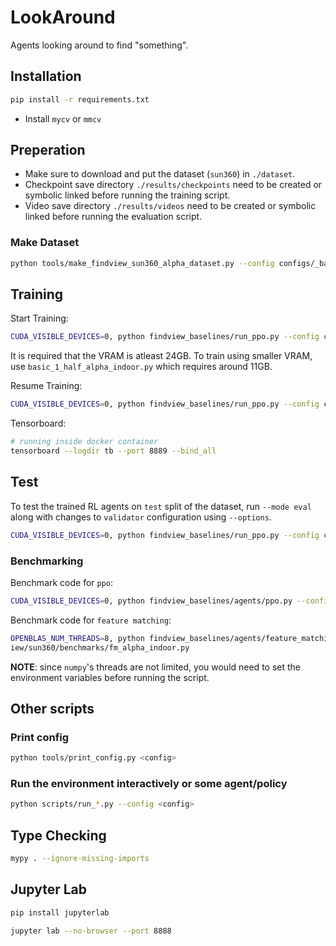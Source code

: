 # LookAround

Agents looking around to find "something".

## Installation

```Bash
pip install -r requirements.txt
```

- Install `mycv` or `mmcv`

## Preperation

- Make sure to download and put the dataset (`sun360`) in `./dataset`.
- Checkpoint save directory `./results/checkpoints` need to be created or symbolic linked before running the training script.
- Video save directory `./results/videos` need to be created or symbolic linked before running the evaluation script.


### Make Dataset

```Bash
python tools/make_findview_sun360_alpha_dataset.py --config configs/_base_/datasets/sun360_alpha_indoor.py
```

## Training

Start Training:

```Bash
CUDA_VISIBLE_DEVICES=0, python findview_baselines/run_ppo.py --config configs/findview/sun360/rl/basic_1_alpha_indoor.py --mode train
```

It is required that the VRAM is atleast 24GB. To train using smaller VRAM, use `basic_1_half_alpha_indoor.py` which requires around 11GB.

Resume Training:

```Bash
CUDA_VISIBLE_DEVICES=0, python findview_baselines/run_ppo.py --config configs/findview/sun360/rl/basic_1_alpha_indoor.py --mode train --options trainer.resume=True
```

Tensorboard:

```Bash
# running inside docker container
tensorboard --logdir tb --port 8889 --bind_all
```

## Test

To test the trained RL agents on `test` split of the dataset, run `--mode eval` along with changes to `validator` configuration using `--options`.

```Bash
CUDA_VISIBLE_DEVICES=0, python findview_baselines/run_ppo.py --config configs/findview/sun360/rl/basic_1_alpha_indoor.py --mode eval --options validator.num_envs=1
```

### Benchmarking

Benchmark code for `ppo`:

```Bash
CUDA_VISIBLE_DEVICES=0, python findview_baselines/agents/ppo.py --config configs/findview/sun360/benchmarks/ppo_alpha_indoor.py --ckpt-path results/checkpoints/sun360_alpha_indoor/basic/run_1/ckpt.best.pth
```

Benchmark code for `feature matching`:

```Bash
OPENBLAS_NUM_THREADS=8, python findview_baselines/agents/feature_matching.py --config configs/findv
iew/sun360/benchmarks/fm_alpha_indoor.py
```

__NOTE__: since `numpy`'s threads are not limited, you would need to set the environment variables before running the script.

## Other scripts

### Print config

```Bash
python tools/print_config.py <config>
```

### Run the environment interactively or some agent/policy

```Bash
python scripts/run_*.py --config <config>
```

## Type Checking

```Bash
mypy . --ignore-missing-imports
```

## Jupyter Lab

```Bash
pip install jupyterlab

jupyter lab --no-browser --port 8888
```
